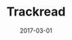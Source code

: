 ---
layout: post
title:  Trackread
summary: Trackread is an Android Application built as a Capstone Project during my Android Developer Nanodegree from Udacity. The application allows the user to search for a book from Goodreads database, save it on the app to track reading progress and makes notes. The app also integrates services such as Google Analytics and Google AdMod and has two versions - a free version that displayed ads and a paid version free of ads. Trackread also has a widget that displays a list of books the user is currently reading with the progress on the screen.
role: Android Developer
project-url: https://github.com/akshatamohanty/udacity-android-nanodegree/tree/master/project-07-capstone-project
image: mobius_screenshot.jpg
date:   2017-03-01
categories: post
type: project
tags: 
- android
- mobile
---